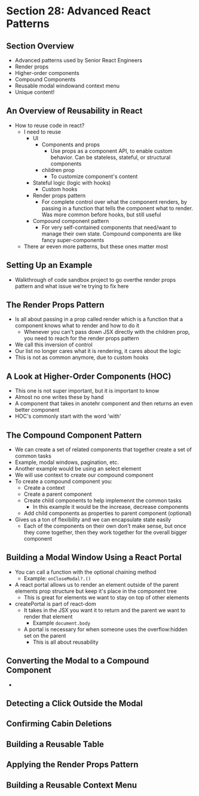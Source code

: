# Section 28: Advanced React Patterns

## Section Overview
- Advanced patterns used by Senior React Engineers 
- Render props 
- Higher-order components 
- Compound Components 
- Reusable modal windowand context menu 
- Unique content!

## An Overview of Reusability in React
- How to reuse code in react? 
  - I need to reuse 
    - UI 
      - Components and props 
        - Use props as a component API, to enable custom behavior. Can be stateless, stateful, or structural components 
      - children prop
        - To customize component's content
    - Stateful logic (logic with hooks)
      - Custom hooks 
    - Render props pattern 
      - For complete control over what the component renders, by passing in a function that tells the component what to render. Was more common before hooks, but still useful 
    - Compound component pattern 
      - For very self-contained components that need/want to manage their own state. Compound components are like fancy super-components 
  - There ar eeven more patterns, but these ones matter most 

## Setting Up an Example
- Walkthrough of code sandbox project to go overthe render props pattern and what issue we're trying to fix here 

## The Render Props Pattern
- Is all about passing in a prop called render which is a function that a component knows what to render and how to do it 
  - Whenever you can't pass down JSX directly with the children prop, you need to reach for the render props pattern 
- We call this inversion of control 
- Our list no longer cares what it is rendering, it cares about the logic 
- This is not as common anymore, due to custom hooks

## A Look at Higher-Order Components (HOC)
- This one is not super important, but it is important to know 
- Almost no one writes these by hand 
- A component that takes in anotehr component and then returns an even better component
- HOC's commonly start with the word 'with'

## The Compound Component Pattern
- We can create a set of related components that together create a set of common tasks 
- Example, modal windows, pagination, etc. 
- Another example would be using an select element 
- We will use context to create our compound component 
- To create a compound component you:   
  - Create a context 
  - Create a parent component 
  - Create child components to help implemennt the common tasks
    - In this example it would be the increase, decrease components 
  - Add child components as properties to parent component (optional)
- Gives us a ton of flexibility and we can encapsulate state easily 
  - Each of the components on their own don't make sense, but once they come together, then they work together for the overall bigger component 

## Building a Modal Window Using a React Portal
- You can call a function with the optional chaining method 
  - Example: `onCloseModal?.()`
- A react portal allows us to render an element outside of the parent elements prop structure but keep it's place in the component tree 
  - This is great for elements we want to stay on top of other elements 
- createPortal is part of react-dom
  - It takes in the JSX you want it to return and the parent we want to render that element 
    - Example `document.body`
  - A portal is necessary for when someone uses the overflow:hidden set on the parent 
    - This is all about reusability 

## Converting the Modal to a Compound Component
- 

## Detecting a Click Outside the Modal

## Confirming Cabin Deletions

## Building a Reusable Table

## Applying the Render Props Pattern

## Building a Reusable Context Menu
